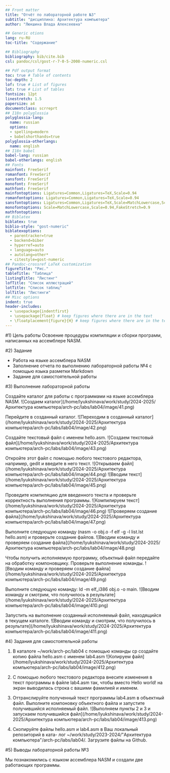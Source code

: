 ```yaml
---
## Front matter
title: "Отчёт по лабораторной работе №3"
subtitle: "дисциплина: Архитектура компьютера"
author: "Люкшина Влада Алексеевна"

## Generic otions
lang: ru-RU
toc-title: "Содержание"

## Bibliography
bibliography: bib/cite.bib
csl: pandoc/csl/gost-r-7-0-5-2008-numeric.csl

## Pdf output format
toc: true # Table of contents
toc-depth: 2
lof: true # List of figures
lot: true # List of tables
fontsize: 12pt
linestretch: 1.5
papersize: a4
documentclass: scrreprt
## I18n polyglossia
polyglossia-lang:
  name: russian
  options:
  - spelling=modern
  - babelshorthands=true
polyglossia-otherlangs:
  name: english
## I18n babel
babel-lang: russian
babel-otherlangs: english
## Fonts
mainfont: FreeSerif
romanfont: FreeSerif
sansfont: FreeSerif
monofont: FreeSerif
mathfont: FreeSerif
mainfontoptions: Ligatures=Common,Ligatures=TeX,Scale=0.94
romanfontoptions: Ligatures=Common,Ligatures=TeX,Scale=0.94
sansfontoptions: Ligatures=Common,Ligatures=TeX,Scale=MatchLowercase,Scale=0.94
monofontoptions: Scale=MatchLowercase,Scale=0.94,FakeStretch=0.9
mathfontoptions:
## Biblatex
biblatex: true
biblio-style: "gost-numeric"
biblatexoptions:
  - parentracker=true
  - backend=biber
  - hyperref=auto
  - language=auto
  - autolang=other*
  - citestyle=gost-numeric
## Pandoc-crossref LaTeX customization
figureTitle: "Рис."
tableTitle: "Таблица"
listingTitle: "Листинг"
lofTitle: "Список иллюстраций"
lotTitle: "Список таблиц"
lolTitle: "Листинги"
## Misc options
indent: true
header-includes:
  - \usepackage{indentfirst}
  - \usepackage{float} # keep figures where there are in the text
  - \floatplacement{figure}{H} # keep figures where there are in the text
---
```


#1) Цель работы
Освоение процедуры компиляции и сборки программ, написанных на ассемблере NASM.

#2) Задание

- Работа на языке ассемблера NASM
- Заполнение отчета по выполнению лабораторной работы №4 с помощью языка разметки Markdown
- Задание для самостоятельной работы

#3) Выполнение лабораторной работы

Cоздайте каталог для работы с программами на языке ассемблера NASM.
![Создаем каталог](/home/lyukshinava/work/study/2024-2025/Архитектура компьютера/arch-pc/labs/lab04/image/41.png)

Перейдите в созданный каталог.
![Переходим в созданный каталог](/home/lyukshinava/work/study/2024-2025/Архитектура компьютера/arch-pc/labs/lab04/image/42.png)

Создайте текстовый файл с именем hello.asm.
![Создаем текстовый файл](/home/lyukshinava/work/study/2024-2025/Архитектура компьютера/arch-pc/labs/lab04/image/43.png)

Откройте этот файл с помощью любого текстового редактора, например, gedit и введите в него текст.
![Открываем файл](/home/lyukshinava/work/study/2024-2025/Архитектура компьютера/arch-pc/labs/lab04/image/44.png)
![Вводим текст](/home/lyukshinava/work/study/2024-2025/Архитектура компьютера/arch-pc/labs/lab04/image/45.png)

Проведите компиляцию для введенного текста и проверьте корректность выполнения программы.
![Компилируем текст](/home/lyukshinava/work/study/2024-2025/Архитектура компьютера/arch-pc/labs/lab04/image/46.png)
![Проверяем создание файла](/home/lyukshinava/work/study/2024-2025/Архитектура компьютера/arch-pc/labs/lab04/image/47.png)

Выполните следующую команду (nasm -o obj.o -f elf -g -l list.lst hello.asm) и проверьте создание файлов.
![Вводим команду и проверяем создание файла](/home/lyukshinava/work/study/2024-2025/Архитектура компьютера/arch-pc/labs/lab04/image/48.png)

Чтобы получить исполняемую программу, объектный файл передайте на обработку компоновщику. Проверьте выполнение команды.
![Вводим команду и проверяем создание файла](/home/lyukshinava/work/study/2024-2025/Архитектура компьютера/arch-pc/labs/lab04/image/49.png)

Выполните следующую команду: ld -m elf_i386 obj.o -o main.
![Вводим команду и смотрим, что получилось в результате](/home/lyukshinava/work/study/2024-2025/Архитектура компьютера/arch-pc/labs/lab04/image/410.png)

Запустить на выполнение созданный исполняемый файл, находящийся в текущем каталоге.
![Вводим команду и смотрим, что получилось в результате](/home/lyukshinava/work/study/2024-2025/Архитектура компьютера/arch-pc/labs/lab04/image/411.png)


#4) Задания для самостоятельной работы
1. В каталоге ~/work/arch-pc/lab04 с помощью команды cp создайте копию файла
hello.asm с именем lab4.asm
![Копируем файл](/home/lyukshinava/work/study/2024-2025/Архитектура компьютера/arch-pc/labs/lab04/image/412.png)

2. С помощью любого текстового редактора внесите изменения в текст программы в
файле lab4.asm так, чтобы вместо Hello world! на экран выводилась строка с вашими
фамилией и именем.
3. Оттранслируйте полученный текст программы lab4.asm в объектный файл. Выполните
компоновку объектного файла и запустите получившийся исполняемый файл.
![Выполняем пункты 2 и 3 и запускаем получившийся файл](/home/lyukshinava/work/study/2024-2025/Архитектура компьютера/arch-pc/labs/lab04/image/413.png)
4. Скопируйте файлы hello.asm и lab4.asm в Ваш локальный репозиторий в ката-
лог ~/work/study/2023-2024/"Архитектура компьютера"/arch-pc/labs/lab04/.
Загрузите файлы на Github.


#5) Выводы лабораторной работы №3

Мы познакомились с языком ассемблера NASM и создали две работающих программы.
